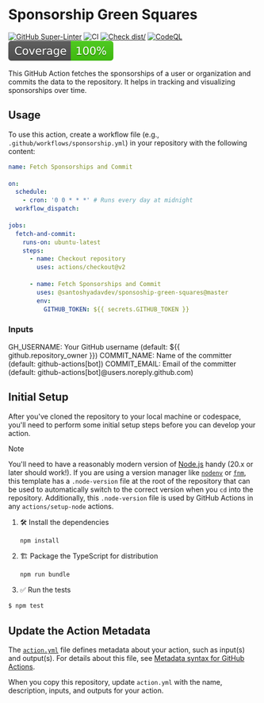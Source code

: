 # Sponsorship Green Squares

[![GitHub Super-Linter](https://github.com/actions/typescript-action/actions/workflows/linter.yml/badge.svg)](https://github.com/super-linter/super-linter)
![CI](https://github.com/actions/typescript-action/actions/workflows/ci.yml/badge.svg)
[![Check dist/](https://github.com/actions/typescript-action/actions/workflows/check-dist.yml/badge.svg)](https://github.com/actions/typescript-action/actions/workflows/check-dist.yml)
[![CodeQL](https://github.com/actions/typescript-action/actions/workflows/codeql-analysis.yml/badge.svg)](https://github.com/actions/typescript-action/actions/workflows/codeql-analysis.yml)
[![Coverage](./badges/coverage.svg)](./badges/coverage.svg)

This GitHub Action fetches the sponsorships of a user or organization and
commits the data to the repository. It helps in tracking and visualizing
sponsorships over time.

## Usage

To use this action, create a workflow file (e.g.,
`.github/workflows/sponsorship.yml`) in your repository with the following
content:

```yaml
name: Fetch Sponsorships and Commit

on:
  schedule:
    - cron: '0 0 * * *' # Runs every day at midnight
  workflow_dispatch:

jobs:
  fetch-and-commit:
    runs-on: ubuntu-latest
    steps:
      - name: Checkout repository
        uses: actions/checkout@v2

      - name: Fetch Sponsorships and Commit
        uses: @santoshyadavdev/sponsoship-green-squares@master
        env:
          GITHUB_TOKEN: ${{ secrets.GITHUB_TOKEN }}

```

### Inputs

GH_USERNAME: Your GitHub username (default: ${{ github.repository_owner }})
COMMIT_NAME: Name of the committer (default: github-actions[bot]) COMMIT_EMAIL:
Email of the committer (default: github-actions[bot]@users.noreply.github.com)

## Initial Setup

After you've cloned the repository to your local machine or codespace, you'll
need to perform some initial setup steps before you can develop your action.

> [!NOTE]
>
> You'll need to have a reasonably modern version of
> [Node.js](https://nodejs.org) handy (20.x or later should work!). If you are
> using a version manager like [`nodenv`](https://github.com/nodenv/nodenv) or
> [`fnm`](https://github.com/Schniz/fnm), this template has a `.node-version`
> file at the root of the repository that can be used to automatically switch to
> the correct version when you `cd` into the repository. Additionally, this
> `.node-version` file is used by GitHub Actions in any `actions/setup-node`
> actions.

1. :hammer_and_wrench: Install the dependencies

   ```bash
   npm install
   ```

1. :building_construction: Package the TypeScript for distribution

   ```bash
   npm run bundle
   ```

1. :white_check_mark: Run the tests

```bash
$ npm test
```

## Update the Action Metadata

The [`action.yml`](action.yml) file defines metadata about your action, such as
input(s) and output(s). For details about this file, see
[Metadata syntax for GitHub Actions](https://docs.github.com/en/actions/creating-actions/metadata-syntax-for-github-actions).

When you copy this repository, update `action.yml` with the name, description,
inputs, and outputs for your action.
